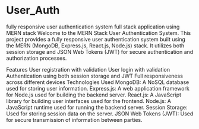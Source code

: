 # User_Auth
fully responsive user authentication system full stack application using MERN stack
Welcome to the MERN Stack User Authentication System. This project provides a fully responsive user authentication system built using the MERN (MongoDB, Express.js, React.js, Node.js) stack. It utilizes both session storage and JSON Web Tokens (JWT) for secure authentication and authorization processes.

Features
User registration with validation
User login with validation
Authentication using both session storage and JWT
Full responsiveness across different devices
Technologies Used
MongoDB: A NoSQL database used for storing user information.
Express.js: A web application framework for Node.js used for building the backend server.
React.js: A JavaScript library for building user interfaces used for the frontend.
Node.js: A JavaScript runtime used for running the backend server.
Session Storage: Used for storing session data on the server.
JSON Web Tokens (JWT): Used for secure transmission of information between parties.
